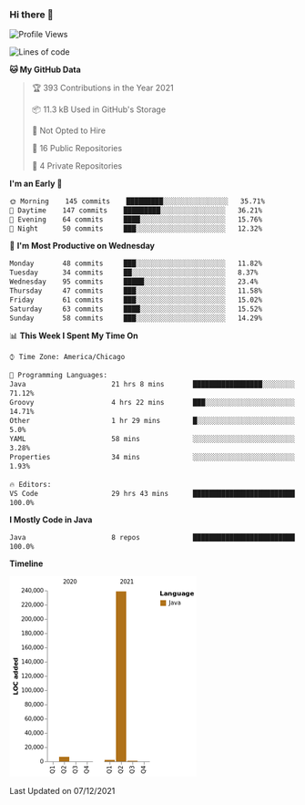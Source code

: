 ### Hi there 👋


<!--START_SECTION:waka-->
![Profile Views](http://img.shields.io/badge/Profile%20Views-0-blue)

![Lines of code](https://img.shields.io/badge/From%20Hello%20World%20I%27ve%20Written-248%20Thousand%20lines%20of%20code-blue)

**🐱 My GitHub Data** 

> 🏆 393 Contributions in the Year 2021
 > 
> 📦 11.3 kB Used in GitHub's Storage 
 > 
> 🚫 Not Opted to Hire
 > 
> 📜 16 Public Repositories 
 > 
> 🔑 4 Private Repositories  
 > 
**I'm an Early 🐤** 

```text
🌞 Morning    145 commits    █████████░░░░░░░░░░░░░░░░   35.71% 
🌆 Daytime    147 commits    █████████░░░░░░░░░░░░░░░░   36.21% 
🌃 Evening    64 commits     ████░░░░░░░░░░░░░░░░░░░░░   15.76% 
🌙 Night      50 commits     ███░░░░░░░░░░░░░░░░░░░░░░   12.32%

```
📅 **I'm Most Productive on Wednesday** 

```text
Monday       48 commits     ███░░░░░░░░░░░░░░░░░░░░░░   11.82% 
Tuesday      34 commits     ██░░░░░░░░░░░░░░░░░░░░░░░   8.37% 
Wednesday    95 commits     █████░░░░░░░░░░░░░░░░░░░░   23.4% 
Thursday     47 commits     ███░░░░░░░░░░░░░░░░░░░░░░   11.58% 
Friday       61 commits     ███░░░░░░░░░░░░░░░░░░░░░░   15.02% 
Saturday     63 commits     ████░░░░░░░░░░░░░░░░░░░░░   15.52% 
Sunday       58 commits     ███░░░░░░░░░░░░░░░░░░░░░░   14.29%

```


📊 **This Week I Spent My Time On** 

```text
⌚︎ Time Zone: America/Chicago

💬 Programming Languages: 
Java                     21 hrs 8 mins       █████████████████░░░░░░░░   71.12% 
Groovy                   4 hrs 22 mins       ███░░░░░░░░░░░░░░░░░░░░░░   14.71% 
Other                    1 hr 29 mins        █░░░░░░░░░░░░░░░░░░░░░░░░   5.0% 
YAML                     58 mins             ░░░░░░░░░░░░░░░░░░░░░░░░░   3.28% 
Properties               34 mins             ░░░░░░░░░░░░░░░░░░░░░░░░░   1.93%

🔥 Editors: 
VS Code                  29 hrs 43 mins      █████████████████████████   100.0%

```

**I Mostly Code in Java** 

```text
Java                     8 repos             █████████████████████████   100.0%

```


**Timeline**

![Chart not found](https://raw.githubusercontent.com/powercasgamer/powercasgamer/master/charts/bar_graph.png) 


 Last Updated on 07/12/2021
<!--END_SECTION:waka-->
